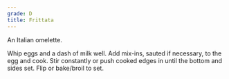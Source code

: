 ```yaml
---
grade: D
title: Frittata
---
```


An Italian omelette. 


Whip eggs and a dash of milk well. Add mix-ins, sauted if
necessary, to the egg and cook. Stir constantly or push cooked edges in until 
the bottom and sides set. Flip or bake/broil to set.